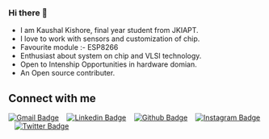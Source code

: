 ### Hi there 👋

* I am Kaushal Kishore, final year student from JKIAPT.
* I love to work with sensors and customization of chip.
* Favourite module :- ESP8266
* Enthusiast about system on chip and VLSI technology.
* Open to Intenship Opportunities in hardware domian.
* An Open source contributer.

<h2 > Connect with me </h2>
<p float="left">
<p align='center' float="left">
      
[![Gmail Badge](https://img.shields.io/badge/-GMail-c14438?style=flat-square&logo=Gmail&logoColor=white&link=mailto:kaushalkishoremnt2000@gmail.com)](mailto:kaushalkishoremnt2000@gmail.com) &nbsp;&nbsp;
[![Linkedin Badge](https://img.shields.io/badge/-Linkedin-005875?style=flat-square&logo=Linkedin&logoColor=white&link=https://www.linkedin.com/in/kaushalkishore1/)](https://www.linkedin.com/in/kaushalkishore1/) &nbsp;&nbsp;
[![Github Badge](https://img.shields.io/badge/-Github-000000?style=flat-square&logo=github&logoColor=white&link=https://www.github.com/kaushalacts)](https://www.github.com/kaushalacts) &nbsp;&nbsp;
[![Instagram Badge](https://img.shields.io/badge/-Instagram-fc03c2?style=flat-square&logo=instagram&logoColor=white&link=https://www.instagram.com/kaushalacts/)](https://www.instagram.com/kaushalacts/) &nbsp;&nbsp;
[![Twitter Badge](https://img.shields.io/badge/-Twitter-04a0d4?style=flat-square&logo=twitter&logoColor=white&link=https://twitter.com/kaushalacts)](https://twitter.com/kaushalacts/) &nbsp;&nbsp;



